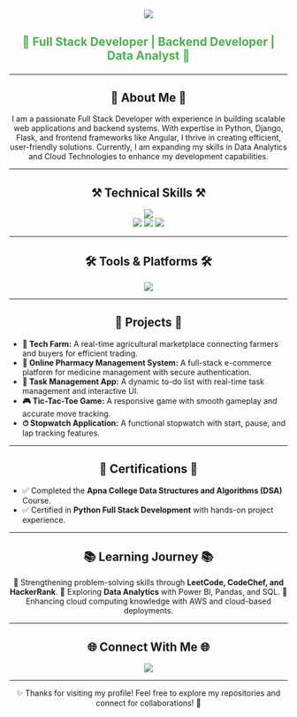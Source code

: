 <h1 align="center">
    <img src="https://readme-typing-svg.herokuapp.com/?font=Righteous&size=35&center=true&vCenter=true&width=600&height=70&duration=4000&lines=Hello!+👋;+I'm+Prajwal+Bhutkar!;" />
</h1>

<h3 align="center" style="color: #4CAF50; font-weight: bold; font-size: 1.5em;">
    🚀 Full Stack Developer | Backend Developer | Data Analyst  🚀
</h3>

---

<h2 align="center">🌟 About Me 🌟</h2>
<p align="center">
I am a passionate Full Stack Developer with experience in building scalable web applications and backend systems.  
With expertise in Python, Django, Flask, and frontend frameworks like Angular, I thrive in creating efficient, user-friendly solutions.  
Currently, I am expanding my skills in Data Analytics and Cloud Technologies to enhance my development capabilities.
</p>

---

<h2 align="center">⚒ Technical Skills ⚒</h2>
<div align="center">
    <img src="https://skillicons.dev/icons?i=python,java,html,css,javascript,angular,bootstrap,django,mysql,sqlite,mongodb" />
    <br />
    <img src="https://img.shields.io/badge/NumPy-013243?style=for-the-badge&logo=numpy&logoColor=white" />
    <img src="https://img.shields.io/badge/Pandas-150458?style=for-the-badge&logo=pandas&logoColor=white" />
    <img src="https://img.shields.io/badge/Matplotlib-11557c?style=for-the-badge&logo=python&logoColor=white" />
</div>

---

<h2 align="center">🛠 Tools & Platforms 🛠</h2>
<div align="center">
    <img src="https://skillicons.dev/icons?i=git,github,pycharm,aws,vercel,vscode,powerbi,jupyter" />
</div>

---

<h2 align="center">🚀 Projects 🚀</h2>

<ul>
    <li><b>🌱 Tech Farm:</b> A real-time agricultural marketplace connecting farmers and buyers for efficient trading.</li>
    <li><b>💊 Online Pharmacy Management System:</b> A full-stack e-commerce platform for medicine management with secure authentication.</li>
    <li><b>📝 Task Management App:</b> A dynamic to-do list with real-time task management and interactive UI.</li>
    <li><b>🎮 Tic-Tac-Toe Game:</b> A responsive game with smooth gameplay and accurate move tracking.</li>
    <li><b>⏱ Stopwatch Application:</b> A functional stopwatch with start, pause, and lap tracking features.</li>
</ul>

---

<h2 align="center">📜 Certifications 📜</h2>
<ul>
    <li>✅ Completed the <b>Apna College Data Structures and Algorithms (DSA)</b> Course.</li>
    <li>✅ Certified in <b>Python Full Stack Development</b> with hands-on project experience.</li>
</ul>

---

<h2 align="center">📚 Learning Journey 📚</h2>
<p align="center">
🔹 Strengthening problem-solving skills through <b>LeetCode, CodeChef, and HackerRank</b>.  
🔹 Exploring <b>Data Analytics</b> with Power BI, Pandas, and SQL.  
🔹 Enhancing cloud computing knowledge with AWS and cloud-based deployments.  
</p>

---

<h2 align="center">🌐 Connect With Me 🌐</h2>
<div align="center">
    <a href="https://www.linkedin.com/in/bhutkarprajwal" target="_blank">
        <img src="https://img.shields.io/badge/LinkedIn-0077B5?style=for-the-badge&logo=linkedin&logoColor=white" />
    </a>
</div>

---

<p align="center">✨ Thanks for visiting my profile! Feel free to explore my repositories and connect for collaborations! 🚀</p>
